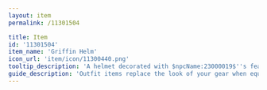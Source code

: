 ```yaml
---
layout: item
permalink: /11301504

title: Item
id: '11301504'
item_name: 'Griffin Helm'
icon_url: 'item/icon/11300440.png'
tooltip_description: 'A helmet decorated with $npcName:23000019$''s feathers and beak. Imbued with the might of the creature, it can blow enemies away with a flutter of its wings. Metaphorically, of course.'
guide_description: 'Outfit items replace the look of your gear when equipped.'
---
```

